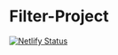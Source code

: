 # Filter-Project
[![Netlify Status](https://api.netlify.com/api/v1/badges/274c404c-6871-4f0c-98cd-f5339d36e041/deploy-status)](https://app.netlify.com/sites/cakefactoryin/deploys)
